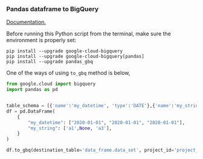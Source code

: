 ### Pandas dataframe to BigQuery

[Documentation.](https://pandas.pydata.org/pandas-docs/stable/reference/api/pandas.DataFrame.to_gbq.html)
 
Before running this Python script from the terminal, make sure the environment is properly set: 

```
pip install --upgrade google-cloud-bigquery
pip install --upgrade google-cloud-bigquery[pandas]
pip install --upgrade pandas_gbq
```
One of the ways of using `to_gbq` method is below,

```python
from google.cloud import bigquery 
import pandas as pd


table_schema = [{'name':'my_datetime', 'type':'DATE'},{'name':'my_string', 'type':'string'}]
df = pd.DataFrame(
    {
        "my_datetime": ["2020-01-01", "2020-01-01", "2020-01-01"],
        "my_string": ['a1',None, 'a3'],
    }
)

df.to_gbq(destination_table='data_frame.data_set', project_id='project_id', if_exists='replace')
```


